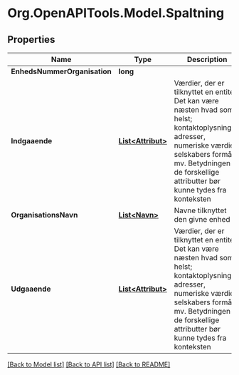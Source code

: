 # Org.OpenAPITools.Model.Spaltning

## Properties

Name | Type | Description | Notes
------------ | ------------- | ------------- | -------------
**EnhedsNummerOrganisation** | **long** |  | [optional] 
**Indgaaende** | [**List&lt;Attribut&gt;**](Attribut.md) | Værdier, der er tilknyttet en entitet. Det kan være næsten hvad som helst; kontaktoplysninger, adresser, numeriske værdier, selskabers formål mv. Betydningen af de forskellige attributter bør kunne tydes fra konteksten  | [optional] 
**OrganisationsNavn** | [**List&lt;Navn&gt;**](Navn.md) | Navne tilknyttet den givne enhed  | [optional] 
**Udgaaende** | [**List&lt;Attribut&gt;**](Attribut.md) | Værdier, der er tilknyttet en entitet. Det kan være næsten hvad som helst; kontaktoplysninger, adresser, numeriske værdier, selskabers formål mv. Betydningen af de forskellige attributter bør kunne tydes fra konteksten  | [optional] 

[[Back to Model list]](../README.md#documentation-for-models) [[Back to API list]](../README.md#documentation-for-api-endpoints) [[Back to README]](../README.md)

